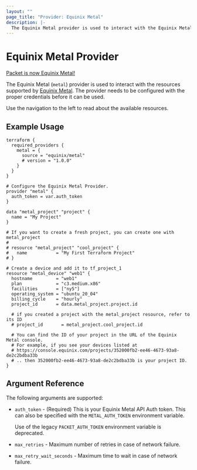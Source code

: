 ```yaml
---
layout: ""
page_title: "Provider: Equinix Metal"
description: |-
  The Equinix Metal provider is used to interact with the Equinix Metal Host API.
---
```


# Equinix Metal Provider

[Packet is now Equinix Metal!](https://blog.equinix.com/blog/2020/10/06/equinix-metal-metal-and-more/)

The Equinix Metal (`metal`) provider is used to interact with the resources supported by [Equinix Metal](https://metal.equinix.com/).
The provider needs to be configured with the proper credentials before it can be used.

Use the navigation to the left to read about the available resources.

## Example Usage

```hcl
terraform {
  required_providers {
    metal = {
      source = "equinix/metal"
      # version = "1.0.0"
    }
  }
}

# Configure the Equinix Metal Provider.
provider "metal" {
  auth_token = var.auth_token
}

data "metal_project" "project" {
  name = "My Project"
}

# If you want to create a fresh project, you can create one with metal_project
#
# resource "metal_project" "cool_project" {
#   name           = "My First Terraform Project"
# }

# Create a device and add it to tf_project_1
resource "metal_device" "web1" {
  hostname         = "web1"
  plan             = "c3.medium.x86"
  facilities       = ["ny5"]
  operating_system = "ubuntu_20_04"
  billing_cycle    = "hourly"
  project_id       = data.metal_project.project.id

  # if you created a project with the metal_project resource, refer to its ID
  # project_id       = metal_project.cool_project.id

  # You can find the ID of your project in the URL of the Equinix Metal console.
  # For example, if you see your devices listed at
  # https://console.equinix.com/projects/352000fb2-ee46-4673-93a8-de2c2bdba33b
  # .. then 352000fb2-ee46-4673-93a8-de2c2bdba33b is your project ID.
}
```

## Argument Reference

The following arguments are supported:

* `auth_token` - (Required) This is your Equinix Metal API Auth token. This can
  also be specified with the `METAL_AUTH_TOKEN` environment variable.

  Use of the legacy `PACKET_AUTH_TOKEN` environment variable is deprecated.
* `max_retries` - Maximum number of retries in case of network failure.
* `max_retry_wait_seconds` - Maximum time to wait in case of network failure.
